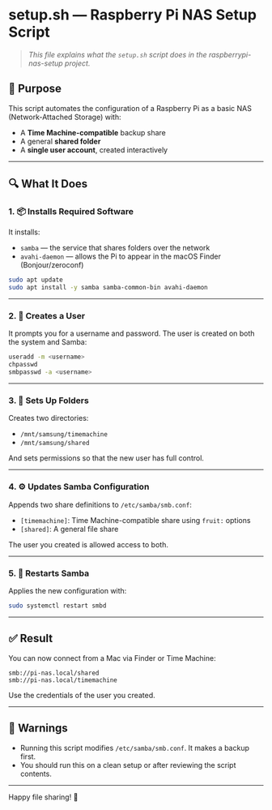 # setup.sh — Raspberry Pi NAS Setup Script

> *This file explains what the `setup.sh` script does in the raspberrypi-nas-setup project.*

## 🧰 Purpose

This script automates the configuration of a Raspberry Pi as a basic NAS (Network-Attached Storage) with:
- A **Time Machine-compatible** backup share
- A general **shared folder**
- A **single user account**, created interactively

---

## 🔍 What It Does

### 1. 📦 Installs Required Software

It installs:
- `samba` — the service that shares folders over the network
- `avahi-daemon` — allows the Pi to appear in the macOS Finder (Bonjour/zeroconf)

```bash
sudo apt update
sudo apt install -y samba samba-common-bin avahi-daemon
```

---

### 2. 👤 Creates a User

It prompts you for a username and password. The user is created on both the system and Samba:

```bash
useradd -m <username>
chpasswd
smbpasswd -a <username>
```

---

### 3. 📂 Sets Up Folders

Creates two directories:
- `/mnt/samsung/timemachine`
- `/mnt/samsung/shared`

And sets permissions so that the new user has full control.

---

### 4. ⚙️ Updates Samba Configuration

Appends two share definitions to `/etc/samba/smb.conf`:

- `[timemachine]`: Time Machine-compatible share using `fruit:` options
- `[shared]`: A general file share

The user you created is allowed access to both.

---

### 5. 🔁 Restarts Samba

Applies the new configuration with:
```bash
sudo systemctl restart smbd
```

---

## ✅ Result

You can now connect from a Mac via Finder or Time Machine:

```smb
smb://pi-nas.local/shared
smb://pi-nas.local/timemachine
```

Use the credentials of the user you created.

---

## 🚨 Warnings

- Running this script modifies `/etc/samba/smb.conf`. It makes a backup first.
- You should run this on a clean setup or after reviewing the script contents.

---

Happy file sharing! 🎉
